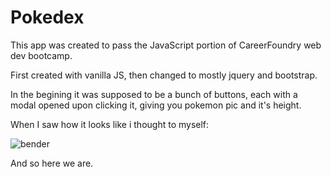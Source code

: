 # Pokedex

This app was created to pass the JavaScript portion of CareerFoundry web dev bootcamp.

First created with vanilla JS, then changed to mostly jquery and bootstrap.

In the begining it was supposed to be a bunch of buttons, each with a modal 
opened upon clicking it, giving you pokemon pic and it's height.

When I saw how it looks like i thought to myself:

![bender](https://user-images.githubusercontent.com/74908262/108192739-8cc1f600-710c-11eb-9e40-6ebe976b7fb6.jpg)

And so here we are.
